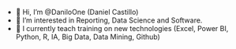 - 👋 Hi, I’m @DaniloOne (Daniel Castillo)
- 👀 I’m interested in Reporting, Data Science and Software.
- 🌱 I currently teach training on new technologies (Excel, Power BI, Python, R, IA, Big Data, Data Mining, Github)
<!---
DaniloOne/DaniloOne is a ✨ special ✨ repository because its `README.md` (this file) appears on your GitHub profile.bbbbbbbbbb
You can click the Preview link to take a look at your changes.
--->
